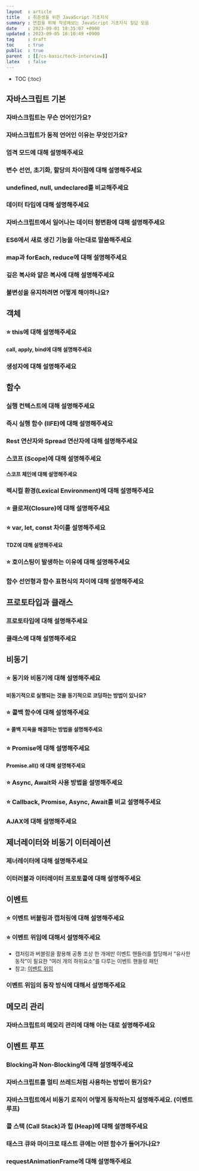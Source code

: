 ```yaml
---
layout  : article
title   : 취준생을 위한 JavaScript 기초지식 
summary : 면접을 위해 작성해보는 JavaScript 기초지식 질답 모음
date    : 2023-09-01 18:35:07 +0900
updated : 2023-09-05 18:10:49 +0900
tag     : draft
toc     : true
public  : true
parent  : [[/cs-basic/tech-interview]]
latex   : false
---
```

* TOC
{:toc}

## 자바스크립트 기본

### 자바스크립트는 무슨 언어인가요?

### 자바스크립트가 동적 언어인 이유는 무엇인가요?

### 엄격 모드에 대해 설명해주세요

### 변수 선언, 초기화, 할당의 차이점에 대해 설명해주세요

### undefined, null, undeclared를 비교해주세요

### 데이터 타입에 대해 설명해주세요

### 자바스크립트에서 일어나는 데이터 형변환에 대해 설명해주세요

### ES6에서 새로 생긴 기능을 아는대로 말씀해주세요

### map과 forEach, reduce에 대해 설명해주세요

### 깊은 복사와 얕은 복사에 대해 설명해주세요

### 불변성을 유지하려면 어떻게 해야하나요?

## 객체

### ⭐ this에 대해 설명해주세요

#### call, apply, bind에 대해 설명해주세요

### 생성자에 대해 설명해주세요

## 함수

### 실행 컨텍스트에 대해 설명해주세요

### 즉시 실행 함수 (IIFE)에 대해 설명해주세요

### Rest 연산자와 Spread 연산자에 대해 설명해주세요

### 스코프 (Scope)에 대해 설명해주세요

#### 스코프 체인에 대해 설명해주세요

### 렉시컬 환경(Lexical Environment)에 대해 설명해주세요

### ⭐ 클로져(Closure)에 대해 설명해주세요

### ⭐ var, let, const 차이를 설명해주세요

#### TDZ에 대해 설명해주세요

### ⭐ 호이스팅이 발생하는 이유에 대해 설명해주세요

### 함수 선언형과 함수 표현식의 차이에 대해 설명해주세요

## 프로토타입과 클래스

### 프로토타입에 대해 설명해주세요

### 클래스에 대해 설명해주세요

## 비동기

### ⭐ 동기와 비동기에 대해 설명해주세요

#### 비동기적으로 실행되는 것을 동기적으로 코딩하는 방법이 있나요?

### ⭐ 콜백 함수에 대해 설명해주세요

#### ⭐ 콜백 지옥을 해결하는 방법을 설명해주세요

### ⭐ Promise에 대해 설명해주세요

#### Promise.all() 에 대해 설명해주세요

### ⭐ Async, Await와 사용 방법을 설명해주세요

### ⭐ Callback, Promise, Async, Await를 비교 설명해주세요

### AJAX에 대해 설명해주세요

## 제너레이터와 비동기 이터레이션

### 제너레이터에 대해 설명해주세요

### 이터러블과 이터레이터 프로토콜에 대해 설명해주세요

## 이벤트

### ⭐ 이벤트 버블링과 캡처링에 대해 설명해주세요

### ⭐ 이벤트 위임에 대해서 설명해주세요

* 캡처링과 버블링을 활용해 공통 조상 한 개에만 이벤트 핸들러를 할당해서 “유사한 동작”이 필요한 “여러 개의 하위요소”를 다루는 이벤트 핸들링 패턴
* 참고: [이벤트 위임](https://ko.javascript.info/event-delegation)

### 이벤트 위임의 동작 방식에 대해서 설명해주세요

## 메모리 관리

### 자바스크립트의 메모리 관리에 대해 아는 대로 설명해주세요

## 이벤트 루프

### Blocking과 Non-Blocking에 대해 설명해주세요

### 자바스크립트를 멀티 쓰레드처럼 사용하는 방법이 뭔가요?

### 자바스크립트에서 비동기 로직이 어떻게 동작하는지 설명해주세요. (이벤트 루프)

### 콜 스택 (Call Stack)과 힙 (Heap)에 대해 설명해주세요

### 태스크 큐와 마이크로 태스트 큐에는 어떤 함수가 들어가나요?

### requestAnimationFrame에 대해 설명해주세요
